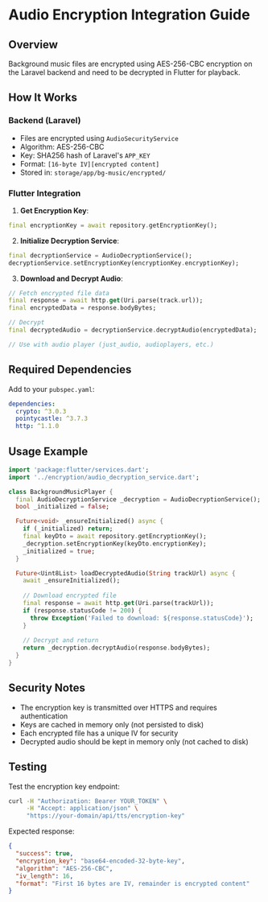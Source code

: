 # Audio Encryption Integration Guide

## Overview

Background music files are encrypted using AES-256-CBC encryption on the Laravel backend and need to be decrypted in Flutter for playback.

## How It Works

### Backend (Laravel)
- Files are encrypted using `AudioSecurityService`
- Algorithm: AES-256-CBC
- Key: SHA256 hash of Laravel's `APP_KEY`
- Format: `[16-byte IV][encrypted content]`
- Stored in: `storage/app/bg-music/encrypted/`

### Flutter Integration

1. **Get Encryption Key**:
```dart
final encryptionKey = await repository.getEncryptionKey();
```

2. **Initialize Decryption Service**:
```dart
final decryptionService = AudioDecryptionService();
decryptionService.setEncryptionKey(encryptionKey.encryptionKey);
```

3. **Download and Decrypt Audio**:
```dart
// Fetch encrypted file data
final response = await http.get(Uri.parse(track.url));
final encryptedData = response.bodyBytes;

// Decrypt
final decryptedAudio = decryptionService.decryptAudio(encryptedData);

// Use with audio player (just_audio, audioplayers, etc.)
```

## Required Dependencies

Add to your `pubspec.yaml`:

```yaml
dependencies:
  crypto: ^3.0.3
  pointycastle: ^3.7.3
  http: ^1.1.0
```

## Usage Example

```dart
import 'package:flutter/services.dart';
import '../encryption/audio_decryption_service.dart';

class BackgroundMusicPlayer {
  final AudioDecryptionService _decryption = AudioDecryptionService();
  bool _initialized = false;

  Future<void> _ensureInitialized() async {
    if (_initialized) return;
    final keyDto = await repository.getEncryptionKey();
    _decryption.setEncryptionKey(keyDto.encryptionKey);
    _initialized = true;
  }

  Future<Uint8List> loadDecryptedAudio(String trackUrl) async {
    await _ensureInitialized();
    
    // Download encrypted file
    final response = await http.get(Uri.parse(trackUrl));
    if (response.statusCode != 200) {
      throw Exception('Failed to download: ${response.statusCode}');
    }
    
    // Decrypt and return
    return _decryption.decryptAudio(response.bodyBytes);
  }
}
```

## Security Notes

- The encryption key is transmitted over HTTPS and requires authentication
- Keys are cached in memory only (not persisted to disk)
- Each encrypted file has a unique IV for security
- Decrypted audio should be kept in memory only (not cached to disk)

## Testing

Test the encryption key endpoint:
```bash
curl -H "Authorization: Bearer YOUR_TOKEN" \
     -H "Accept: application/json" \
     "https://your-domain/api/tts/encryption-key"
```

Expected response:
```json
{
  "success": true,
  "encryption_key": "base64-encoded-32-byte-key",
  "algorithm": "AES-256-CBC", 
  "iv_length": 16,
  "format": "First 16 bytes are IV, remainder is encrypted content"
}
```
